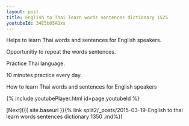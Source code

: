 ```yaml
---
layout: post
title: English to Thai learn words sentences dictionary 1525 
youtubeId: 34E5b05AQxs
---
```

 
 
Helps to learn Thai words and sentences for English speakers.

Opportunitiy to repeat the words sentences. 

Practice Thai language. 
 
10 minutes practice every day. 
 
How to learn Thai words and sentences for English speakers 
 
{% include youtubePlayer.html id=page.youtubeId %}
 
 
[Next]({{ site.baseurl }}{% link  split2/_posts/2015-03-19-English to thai learn words sentences dictionary 1350 .md%})
 
